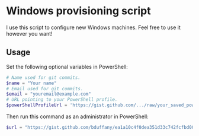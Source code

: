 # Windows provisioning script

I use this script to configure new Windows machines. Feel free to use it however you want!

## Usage

Set the following optional variables in PowerShell:

```powershell
# Name used for git commits.
$name = "Your name"
# Email used for git commits.
$email = "youremail@example.com"
# URL pointing to your PowerShell profile.
$powerShellProfileUrl = 'https://gist.github.com/.../raw/your_saved_powershell_profile.ps1'
```

Then run this command as an administrator in PowerShell:

```powershell
$url = "https://gist.github.com/bduffany/ea1a10c4f0dea351d33c742fcfbd00ee/raw/windows_provision.ps1"; Set-ExecutionPolicy Bypass -Scope Process -Force; [System.Net.ServicePointManager]::SecurityProtocol = [System.Net.ServicePointManager]::SecurityProtocol -bor 3072; iex ((New-Object System.Net.WebClient).DownloadString("$url"))
```